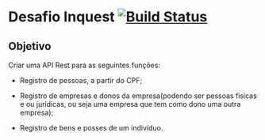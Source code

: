 # Desafio Inquest [![Build Status](https://travis-ci.org/Christian-Oliveira/desafio-inquest.svg?branch=master)](https://travis-ci.org/Christian-Oliveira/desafio-inquest)

## Objetivo
Criar uma API Rest para as seguintes funções:
- Registro de pessoas, a partir do CPF;

- Registro de empresas e donos da empresa(podendo ser pessoas físicas e ou jurídicas, ou seja uma empresa que tem como dono uma outra empresa);

- Registro de bens e posses de um indivíduo.